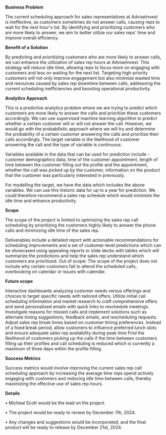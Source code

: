 **Business Problem**

The current scheduling approach for sales representatives at AdviseInvest is ineffective, as customers sometimes do not answer calls, causing reps to wait for the next hour's list. By identifying and prioritizing customers who are more likely to answer, we aim to better utilize our sales reps' time and improve overall efficiency.

**Benefit of a Solution**

By predicting and prioritizing customers who are more likely to answer calls, we can enhance the utilization of sales rep hours at AdviseInvest. This strategy will reduce idle time, allowing reps to focus more on engaging with customers and less on waiting for the next list. Targeting high-priority customers will not only improve engagement but also minimize wasted time and resources caused by sales rep downtime between calls, addressing the current scheduling inefficiencies and boosting operational productivity. 
 
**Analytics Approach**

This is a predictive analytics problem where we are trying to predict which customers are more likely to answer the calls and prioritize these customers accordingly. 
We can use supervised machine learning algorithm to predict whether a certain customer will or will not answer the call. However, we would go with the probabilistic approach where we will try and determine the probability of a certain customer answering the calls and prioritize their calls accordingly. 
The target variable is the likelihood of customer answering the call and the type of variable is continuous.  

Variables available in the data that can be used for prediction include - customer demographics data, time of the customer appointment, length of time between the customer filling out the profile and the appointment, whether the call was picked up by the customer, information on the product that the customer was particularly interested in previously. 

For modelling the target, we have the data which includes the above variables. We can use this historic data for up to a year for prediction. 
We could therefore recommend a sales rep schedule which would minimize the idle time and enhance productivity. 
 
**Scope**

The scope of the project is limited to optimizing the sales rep call scheduling by prioritizing the customers highly likely to answer the phone calls and minimizing idle time of the sales rep. 

Deliverables include a detailed report with actionable recommendations for scheduling improvements and a set of customer-level predictions which can be showcased using appealing reports or slide decks with tables which will summarize the predictions and help the sales rep understand which customers are prioritized.
Out of scope: The scope of the project does not include why certain customers fail to attend the scheduled calls, overbooking on calendar or issues with calendar. 

**Future scope** 

Interactive dashboards analyzing customer needs versus offerings and choices to target specific needs with tailored offers. Utilize initial call scheduling information and market research to craft comprehensive offers and send personalized emails with quick links to reschedule meetings. 
Investigate reasons for missed calls and implement solutions such as alternate timing suggestions, feedback emails, and rescheduling requests. 
Adjust sales rep break times based on customer timing preferences. Instead of a fixed break period, allow customers to influence preferred lunch slots and ensure adequate sales rep availability during peak time
Find the likelihood of customers picking up the calls if the time between customers filling up their profiles and call scheduling is reduced which is currently a maximum of three days within the profile filling.
 
**Success Metrics**

Success metrics would involve improving the current sales rep call scheduling approach by increasing the average time reps spend actively engaging with customers and reducing idle time between calls, thereby maximizing the effective use of sales rep hours.
 
**Details**

•	Micheal Scott would be the lead on the project.

•	The project would be ready to review by December 7th, 2024.

•	Any changes and suggestions would be incorporated, and the final product will be ready to release by December 21st, 2024.
 
 

